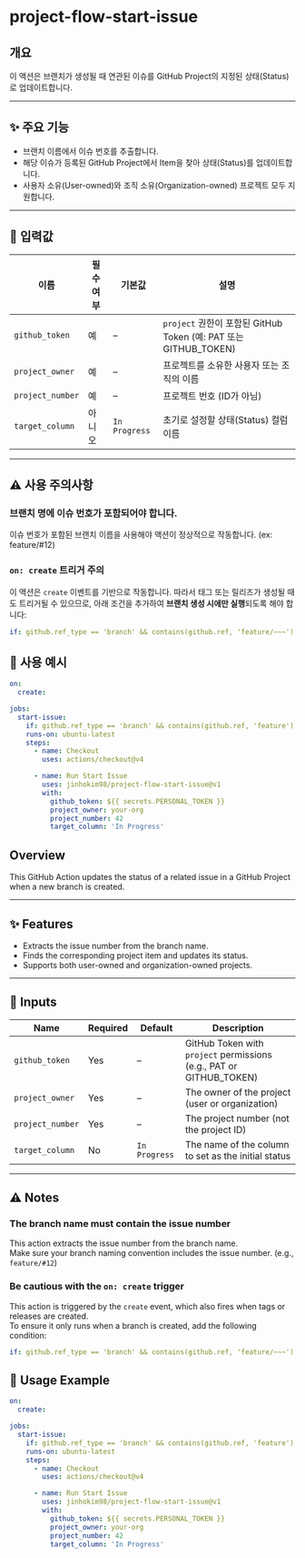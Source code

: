 # project-flow-start-issue

## 개요

이 액션은 브랜치가 생성될 때 연관된 이슈를 GitHub Project의 지정된 상태(Status)로 업데이트합니다.

---

## ✨ 주요 기능

- 브랜치 이름에서 이슈 번호를 추출합니다.
- 해당 이슈가 등록된 GitHub Project에서 Item을 찾아 상태(Status)를 업데이트합니다.
- 사용자 소유(User-owned)와 조직 소유(Organization-owned) 프로젝트 모두 지원합니다.

---

## 🧾 입력값

| 이름             | 필수 여부 | 기본값        | 설명                                                             |
| ---------------- | --------- | ------------- | ---------------------------------------------------------------- |
| `github_token`   | 예        | –             | `project` 권한이 포함된 GitHub Token (예: PAT 또는 GITHUB_TOKEN) |
| `project_owner`  | 예        | –             | 프로젝트를 소유한 사용자 또는 조직의 이름                        |
| `project_number` | 예        | –             | 프로젝트 번호 (ID가 아님)                                        |
| `target_column`  | 아니오    | `In Progress` | 초기로 설정할 상태(Status) 컬럼 이름                             |

---

## ⚠️ 사용 주의사항

### 브랜치 명에 이슈 번호가 포함되어야 합니다.

이슈 번호가 포함된 브랜치 이름을 사용해야 액션이 정상적으로 작동합니다. (ex: feature/#12)

### `on: create` 트리거 주의

이 액션은 `create` 이벤트를 기반으로 작동합니다. 따라서 태그 또는 릴리즈가 생성될 때도 트리거될 수 있으므로, 아래 조건을 추가하여 **브랜치 생성 시에만 실행**되도록 해야 합니다:

```yaml
if: github.ref_type == 'branch' && contains(github.ref, 'feature/~~~')
```

## 🔁 사용 예시

```yaml
on:
  create:

jobs:
  start-issue:
    if: github.ref_type == 'branch' && contains(github.ref, 'feature')
    runs-on: ubuntu-latest
    steps:
      - name: Checkout
        uses: actions/checkout@v4

      - name: Run Start Issue
        uses: jinhokim98/project-flow-start-issue@v1
        with:
          github_token: ${{ secrets.PERSONAL_TOKEN }}
          project_owner: your-org
          project_number: 42
          target_column: 'In Progress'
```

## Overview

This GitHub Action updates the status of a related issue in a GitHub Project when a new branch is created.

---

## ✨ Features

- Extracts the issue number from the branch name.
- Finds the corresponding project item and updates its status.
- Supports both user-owned and organization-owned projects.

---

## 🧾 Inputs

| Name             | Required | Default       | Description                                                         |
| ---------------- | -------- | ------------- | ------------------------------------------------------------------- |
| `github_token`   | Yes      | –             | GitHub Token with `project` permissions (e.g., PAT or GITHUB_TOKEN) |
| `project_owner`  | Yes      | –             | The owner of the project (user or organization)                     |
| `project_number` | Yes      | –             | The project number (not the project ID)                             |
| `target_column`  | No       | `In Progress` | The name of the column to set as the initial status                 |

---

## ⚠️ Notes

### The branch name must contain the issue number

This action extracts the issue number from the branch name.  
Make sure your branch naming convention includes the issue number. (e.g., `feature/#12`)

### Be cautious with the `on: create` trigger

This action is triggered by the `create` event, which also fires when tags or releases are created.  
To ensure it only runs when a branch is created, add the following condition:

```yaml
if: github.ref_type == 'branch' && contains(github.ref, 'feature/~~~')
```

## 🔁 Usage Example

```yaml
on:
  create:

jobs:
  start-issue:
    if: github.ref_type == 'branch' && contains(github.ref, 'feature')
    runs-on: ubuntu-latest
    steps:
      - name: Checkout
        uses: actions/checkout@v4

      - name: Run Start Issue
        uses: jinhokim98/project-flow-start-issue@v1
        with:
          github_token: ${{ secrets.PERSONAL_TOKEN }}
          project_owner: your-org
          project_number: 42
          target_column: 'In Progress'
```
